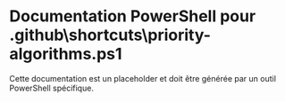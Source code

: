 # Documentation PowerShell pour .github\shortcuts\priority-algorithms.ps1

Cette documentation est un placeholder et doit être générée par un outil PowerShell spécifique.

